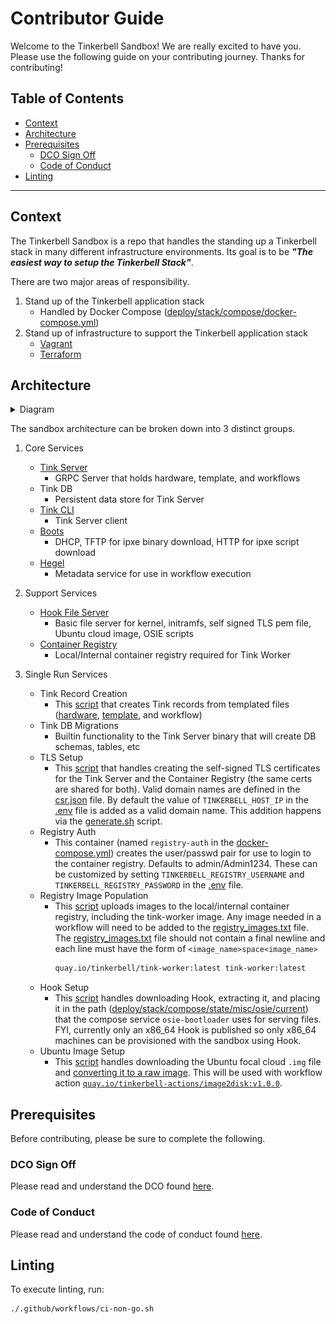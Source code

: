 # Contributor Guide

Welcome to the Tinkerbell Sandbox! We are really excited to have you.
Please use the following guide on your contributing journey.
Thanks for contributing!

## Table of Contents

- [Context](#Context)
- [Architecture](#Architecture)
- [Prerequisites](#Prerequisites)
  - [DCO Sign Off](#DCO-Sign-Off)
  - [Code of Conduct](#Code-of-Conduct)
- [Linting](#Linting)

---

## Context

The Tinkerbell Sandbox is a repo that handles the standing up a Tinkerbell stack in many different infrastructure environments.
Its goal is to be **_"The easiest way to setup the Tinkerbell Stack"_**.

There are two major areas of responsibility.

1. Stand up of the Tinkerbell application stack
   - Handled by Docker Compose ([deploy/stack/compose/docker-compose.yml](../deploy/stack/compose/docker-compose.yml))
2. Stand up of infrastructure to support the Tinkerbell application stack
   - [Vagrant](../deploy/infrastructure/vagrant/Vagrantfile)
   - [Terraform](../deploy/infrastructure/terraform/main.tf)

## Architecture

<details>
   <summary>Diagram</summary>

![arch](images/stack.jpeg)

</details>

The sandbox architecture can be broken down into 3 distinct groups.

1. Core Services

   - [Tink Server](https://docs.tinkerbell.org/services/tink-server/)
     - GRPC Server that holds hardware, template, and workflows
   - Tink DB
     - Persistent data store for Tink Server
   - [Tink CLI](https://docs.tinkerbell.org/services/tink-cli/)
     - Tink Server client
   - [Boots](https://docs.tinkerbell.org/services/boots/)
     - DHCP, TFTP for ipxe binary download, HTTP for ipxe script download
   - [Hegel](https://docs.tinkerbell.org/services/hegel/)
     - Metadata service for use in workflow execution

2. Support Services

   - [Hook File Server](https://docs.tinkerbell.org/services/osie/)
     - Basic file server for kernel, initramfs, self signed TLS pem file, Ubuntu cloud image, OSIE scripts
   - [Container Registry](https://docs.tinkerbell.org/services/registry/)
     - Local/Internal container registry required for Tink Worker

3. Single Run Services
   - Tink Record Creation
     - This [script](../deploy/stack/compose/create-tink-records/create.sh) that creates Tink records from templated files ([hardware](../deploy/stack/compose/create-tink-records/manifests/hardware), [template](../deploy/stack/compose/create-tink-records/manifests/template), and workflow)
   - Tink DB Migrations
     - Builtin functionality to the Tink Server binary that will create DB schemas, tables, etc
   - TLS Setup
     - This [script](../deploy/stack/compose/generate-tls-certs/generate.sh) that handles creating the self-signed TLS certificates for the Tink Server and the Container Registry (the same certs are shared for both).
       Valid domain names are defined in the [csr.json](../deploy/stack/compose/generate-tls-certs/csr.json) file. By default the value of `TINKERBELL_HOST_IP` in the [.env](../deploy/stack/compose/.env) file is added as a valid domain name.
       This addition happens via the [generate.sh](../deploy/stack/compose/generate-tls-certs/generate.sh) script.
   - Registry Auth
     - This container (named `registry-auth` in the [docker-compose.yml](../deploy/stack/compose/docker-compose.yml)) creates the user/passwd pair for use to login to the container registry.
       Defaults to admin/Admin1234.
       These can be customized by setting `TINKERBELL_REGISTRY_USERNAME` and `TINKERBELL_REGISTRY_PASSWORD` in the [.env](../deploy/stack/compose/.env) file.
   - Registry Image Population
     - This [script](../deploy/stack/compose/sync-images-to-local-registry/upload.sh) uploads images to the local/internal container registry, including the tink-worker image.
       Any image needed in a workflow will need to be added to the [registry_images.txt](../deploy/stack/compose/sync-images-to-local-registry/registry_images.txt) file.
       The [registry_images.txt](../deploy/stack/compose/sync-images-to-local-registry/registry_images.txt) file should not contain a final newline and each line must have the form of `<image_name>space<image_name>`
       ```bash
       quay.io/tinkerbell/tink-worker:latest tink-worker:latest
       ```
   - Hook Setup
     - This [script](../deploy/stack/compose/fetch-osie/fetch.sh) handles downloading Hook, extracting it, and placing it in the path ([deploy/stack/compose/state/misc/osie/current](../deploy/stack/compose/state/misc/osie/current)) that the compose service `osie-bootloader` uses for serving files.
       FYI, currently only an x86_64 Hook is published so only x86_64 machines can be provisioned with the sandbox using Hook.
   - Ubuntu Image Setup
     - This [script](../deploy/stack/compose/fetch-and-convert-ubuntu-img/fetch.sh) handles downloading the Ubuntu focal cloud `.img` file and [converting it to a raw image](https://docs.tinkerbell.org/deploying-operating-systems/examples-ubuntu/).
       This will be used with workflow action [`quay.io/tinkerbell-actions/image2disk:v1.0.0`](https://artifacthub.io/packages/tbaction/tinkerbell-community/image2disk).

## Prerequisites

Before contributing, please be sure to complete the following.

### DCO Sign Off

Please read and understand the DCO found [here](DCO.md).

### Code of Conduct

Please read and understand the code of conduct found [here](https://github.com/tinkerbell/.github/blob/main/CODE_OF_CONDUCT.md).

## Linting

To execute linting, run:

```bash
./.github/workflows/ci-non-go.sh
```
